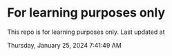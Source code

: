 # For learning purposes only
This repo is for learning purposes only.
Last updated at

Thursday, January 25, 2024 7:41:49 AM

